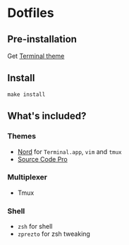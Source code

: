 Dotfiles
===

## Pre-installation

Get [Terminal theme](https://github.com/arcticicestudio/nord-terminal-app)

## Install

`make install`

## What's included?

### Themes
- [Nord](https://www.nordtheme.com/) for `Terminal.app`, `vim` and `tmux`
- [Source Code Pro](https://adobe-fonts.github.io/source-code-pro/)

### Multiplexer
- Tmux

### Shell
- `zsh` for shell
- `zprezto` for zsh tweaking
